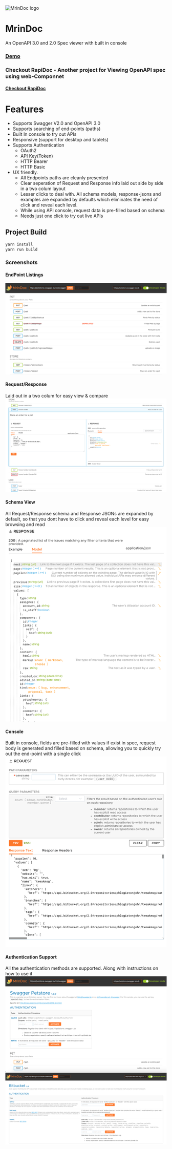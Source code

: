 <img alt="MrinDoc logo" src="https://github.com/mrin9/OpenAPI-Viewer/blob/master/public/images/leaves_logo1.svg" width="60px" />

# MrinDoc
An OpenAPI 3.0 and 2.0 Spec viewer with built in console 

### [Demo](https://mrin9.github.io/OpenAPI-Viewer)

### Checkout RapiDoc - Another project for Viewing OpenAPI spec using web-Componnet
#### [Checkout RapiDoc](https://mrin9.github.io/RapiDoc)

# Features
- Supports Swagger V2.0 and OpenAPI 3.0
- Supports searching of end-points (paths)
- Built In console to try out APIs
- Responsive (support for desktop and tablets)
- Supports Authentication
  - OAuth2
  - API Key(Token)
  - HTTP Bearer
  - HTTP Basic
- UX friendly.
  - All Endpoints paths are cleanly presented
  - Clear seperation of Request and Response info laid out side by side in a two colum layout
  - Lesser clicks to deal with. All schema models, response-jsons and examples are expanded by defaults which eliminates the need of click and reveal each level.
  - While using API console, request data is pre-filled based on schema
  - Needs just one click to try out live APIs


## Project Build
```
yarn install
yarn run build 
```
### Screenshots
#### EndPoint Listings
<kbd>
    <img src="/screenshots/end-point-listing.png?raw=true">
</kbd>

#### Request/Response
Laid out in a two colum for easy view & compare 
<kbd>
    <img src="/screenshots/request-response.png?raw=true">
</kbd>

#### Schema View
All Request/Response schema and Response JSONs are expanded by default, so that you dont have to click and reveal each level for easy browsing and read
<kbd>
    <img src="/screenshots/response-schema.png?raw=true">
</kbd>

#### Console
Built in console, fields are pre-filled with values if exist in spec, request body is generated and filled based on schema, allowing you to quickly try out the end-point with a single click 
<kbd>
    <img src="/screenshots/console.png?raw=true">
</kbd>

#### Authentication Support
All the authentication methods are supported. Along with instructions on how to use it
<kbd>
    <img src="/screenshots/authentication1.png?raw=true">
</kbd>
<kbd>
    <img src="/screenshots/authentication2.png?raw=true">
</kbd>

